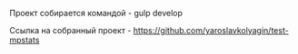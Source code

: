 Проект собирается командой - gulp develop

Ссылка на собранный проект - https://github.com/yaroslavkolyagin/test-mpstats
